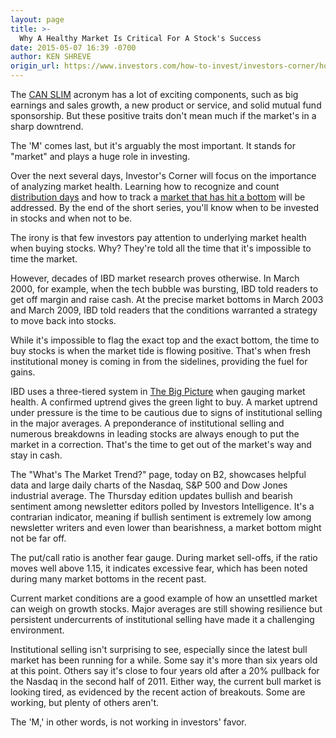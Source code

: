 ```yaml
---
layout: page
title: >-
  Why A Healthy Market Is Critical For A Stock's Success
date: 2015-05-07 16:39 -0700
author: KEN SHREVE
origin_url: https://www.investors.com/how-to-invest/investors-corner/how-to-gauge-stock-market-health
---
```





The [CAN SLIM](http://education.investors.com/courselandingpage.aspx?id=735749) acronym has a lot of exciting components, such as big earnings and sales growth, a new product or service, and solid mutual fund sponsorship. But these positive traits don't mean much if the market's in a sharp downtrend.

  

The 'M' comes last, but it's arguably the most important. It stands for "market" and plays a huge role in investing.

  

Over the next several days, Investor's Corner will focus on the importance of analyzing market health. Learning how to recognize and count [distribution days](http://education.investors.com/investors-corner/734484-how-to-read-stock-market.htm) and how to track a [market that has hit a bottom](http://education.investors.com/investors-corner/702061-dire-market-headlines-occur-at-market-bottoms.htm) will be addressed. By the end of the short series, you'll know when to be invested in stocks and when not to be.

  

The irony is that few investors pay attention to underlying market health when buying stocks. Why? They're told all the time that it's impossible to time the market.

  

However, decades of IBD market research proves otherwise. In March 2000, for example, when the tech bubble was bursting, IBD told readers to get off margin and raise cash. At the precise market bottoms in March 2003 and March 2009, IBD told readers that the conditions warranted a strategy to move back into stocks.

  

While it's impossible to flag the exact top and the exact bottom, the time to buy stocks is when the market tide is flowing positive. That's when fresh institutional money is coming in from the sidelines, providing the fuel for gains.

  

IBD uses a three-tiered system in [The Big Picture](http://news.investors.com/investing/big-picture.htm) when gauging market health. A confirmed uptrend gives the green light to buy. A market uptrend under pressure is the time to be cautious due to signs of institutional selling in the major averages. A preponderance of institutional selling and numerous breakdowns in leading stocks are always enough to put the market in a correction. That's the time to get out of the market's way and stay in cash.

  

The "What's The Market Trend?" page, today on B2, showcases helpful data and large daily charts of the Nasdaq, S&P 500 and Dow Jones industrial average. The Thursday edition updates bullish and bearish sentiment among newsletter editors polled by Investors Intelligence. It's a contrarian indicator, meaning if bullish sentiment is extremely low among newsletter writers and even lower than bearishness, a market bottom might not be far off.

  

The put/call ratio is another fear gauge. During market sell-offs, if the ratio moves well above 1.15, it indicates excessive fear, which has been noted during many market bottoms in the recent past.

  

Current market conditions are a good example of how an unsettled market can weigh on growth stocks. Major averages are still showing resilience but persistent undercurrents of institutional selling have made it a challenging environment.

  

Institutional selling isn't surprising to see, especially since the latest bull market has been running for a while. Some say it's more than six years old at this point. Others say it's close to four years old after a 20% pullback for the Nasdaq in the second half of 2011. Either way, the current bull market is looking tired, as evidenced by the recent action of breakouts. Some are working, but plenty of others aren't.

  

The 'M,' in other words, is not working in investors' favor.




